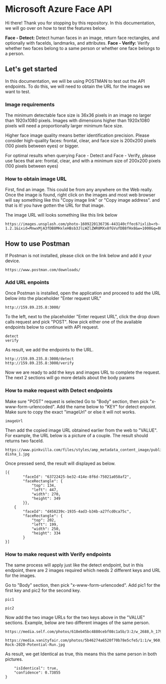 # Microsoft Azure Face API 

Hi there! Thank you for stopping by this repository. In this documentation, we will go over on how to test the features below.

**Face - Detect:**
Detect human faces in an image, return face rectangles, and optionally with faceIds, landmarks, and attributes.
**Face - Verify:**
Verify whether two faces belong to a same person or whether one face belongs to a person.

## Let's get started

In this documentation, we will be using POSTMAN to test out the API endpoints. To do this, we will need to obtain the URL for the images we want to test.

### Image requirements 

The minimum detectable face size is 36x36 pixels in an image no larger than 1920x1080 pixels. Images with dimensions higher than 1920x1080 pixels will need a proportionally larger minimum face size.

Higher face image quality means better identification precision. Please consider high-quality faces: frontal, clear, and face size is 200x200 pixels (100 pixels between eyes) or bigger.

For optimal results when querying Face - Detect and Face - Verify, please use faces that are: frontal, clear, and with a minimum size of 200x200 pixels (100 pixels between eyes)

### How to obtain image URL

First, find an image. This could be from any anywhere on the Web really. Once the image is found, right click on the images and most web browser will say something like this "Copy image link" or "Copy image address". and that is it! you have gotten the URL for that image. 

The image URL will looks something like this link below
```
https://images.unsplash.com/photo-1609220136736-443140cffec6?ixlib=rb-1.2.1&ixid=MnwxMjA3fDB8MHxleHBsb3JlLWZlZWR8MXx8fGVufDB8fHx8&w=1000&q=80
```

## How to use Postman

If Postman is not installed, please click on the link below and add it your device.

```
https://www.postman.com/downloads/
```

### Add URL enpoints

Once Postman is installed, open the application and proceed to add the URL below into the placeholder "Enter request URL"

```
http://159.89.235.8:3000/
```
To the left, next to the placeholder "Enter request URL", click the drop down calls request and pick "POST". 
Now pick either one of the available endpoints below to continue with API request.

```
detect
verify
```

As result, we add the endpoints to the URL.
```
http://159.89.235.8:3000/detect
http://159.89.235.8:3000/verify
```
Now we are ready to add the keys and images URL to complete the request. The next 2 sections will go more details about the body params

### How to make request with Detect endpoints

Make sure "POST" request is selected
Go to "Body" section, then pick "x-www-form-urlencoded". 
Add the name below to "KEY" for detect enpoint. Make sure to copy the exact "imageUrl" or else it will not works.

```
imageUrl
```

Then add the copied image URL obtained earlier from the web to "VALUE".
For example, the URL below is a picture of a couple. The result should returns two faceId.

```
https://www.pinkvilla.com/files/styles/amp_metadata_content_image/public/rahul-disha_1.jpg
```

Once pressed send, the result will displayed as below.

```
[{
        "faceId": "63722425-be32-414e-8f6d-75021a058af2",
        "faceRectangle": {
            "top": 134,
            "left": 447,
            "width": 270,
            "height": 349
        }},
    {
        "faceId": "d458239c-1935-4ad3-b34b-a27fcd0ca75c",
        "faceRectangle": {
            "top": 202,
            "left": 199,
            "width": 250,
            "height": 334
        }
}]
```

### How to make request with Verify endpoints

The same process will apply just like the detect endpoint, but in this endpoint, there are 2 images required which needs 2 different keys and URL for the images.

Go to "Body" section, then pick "x-www-form-urlencoded". Add pic1 for the first key and pic2 for the second key. 

```
pic1
```
```
pic2
```

Now add the two image URLs for the two keys above in the "VALUE" sections. Example, below are two different images of the same person.

```
https://media.self.com/photos/618eb45bc4880cebf08c1a5b/3:2/w_2688,h_1792,c_limit/1236337133
```
```
https://media.vanityfair.com/photos/5b46274a6520f70b78e5cfe5/1:1/w_960,h_960,c_limit/The-Rock-2020-Potential-Run.jpg
```

As result, we get Identical as true, this means this the same person in both pictures.

```{
    "isIdentical": true,
    "confidence": 0.73855
}
```
